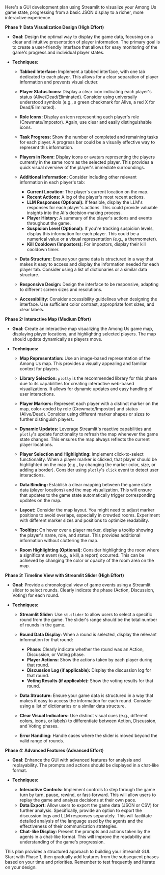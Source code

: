 Here's a GUI development plan using Streamlit to visualize your Among Us game state, progressing from a basic JSON display to a richer, more interactive experience.

**Phase 1: Data Visualization Design (High Effort)**

* **Goal:**  Design the optimal way to display the game data, focusing on a clear and intuitive presentation of player information.  The primary goal is to create a user-friendly interface that allows for easy monitoring of the game's progress and individual player states.

* **Techniques:**

    * **Tabbed Interface:** Implement a tabbed interface, with one tab dedicated to each player. This allows for a clear separation of player information and prevents visual clutter.

    * **Player Status Icons:**  Display a clear icon indicating each player's status (Alive/Dead/Eliminated).  Consider using universally understood symbols (e.g., a green checkmark for Alive, a red X for Dead/Eliminated).

    * **Role Icons:** Display an icon representing each player's role (Crewmate/Impostor).  Again, use clear and easily distinguishable icons.

    * **Task Progress:** Show the number of completed and remaining tasks for each player.  A progress bar could be a visually effective way to represent this information.

    * **Players in Room:** Display icons or avatars representing the players currently in the same room as the selected player.  This provides a quick visual overview of the player's immediate surroundings.

    * **Additional Information:** Consider including other relevant information in each player's tab:
        * **Current Location:** The player's current location on the map.
        * **Recent Actions:** A log of the player's most recent actions.
        * **LLM Responses (Optional):**  If feasible, display the LLM's responses for each player's actions.  This could provide valuable insights into the AI's decision-making process.
        * **Player History:** A summary of the player's actions and events throughout the game.
        * **Suspicion Level (Optional):**  If you're tracking suspicion levels, display this information for each player.  This could be a numerical value or a visual representation (e.g., a thermometer).
        * **Kill Cooldown (Impostors):** For impostors, display their kill cooldown timer.

    * **Data Structure:**  Ensure your game data is structured in a way that makes it easy to access and display the information needed for each player tab.  Consider using a list of dictionaries or a similar data structure.

    * **Responsive Design:**  Design the interface to be responsive, adapting to different screen sizes and resolutions.

    * **Accessibility:**  Consider accessibility guidelines when designing the interface.  Use sufficient color contrast, appropriate font sizes, and clear labels.

**Phase 2: Interactive Map (Medium Effort)**

* **Goal:** Create an interactive map visualizing the Among Us game map, displaying player locations, and highlighting selected players.  The map should update dynamically as players move.

* **Techniques:**

    * **Map Representation:** Use an image-based representation of the Among Us map. This provides a visually appealing and familiar context for players.

    * **Library Selection:**  `plotly` is the recommended library for this phase due to its capabilities for creating interactive web-based visualizations.  It allows for dynamic updates and easy handling of user interactions.

    * **Player Markers:** Represent each player with a distinct marker on the map, color-coded by role (Crewmate/Impostor) and status (Alive/Dead).  Consider using different marker shapes or sizes to further distinguish players.

    * **Dynamic Updates:** Leverage Streamlit's reactive capabilities and `plotly`'s update functionality to refresh the map whenever the game state changes.  This ensures the map always reflects the current player locations.

    * **Player Selection and Highlighting:** Implement click-to-select functionality. When a player marker is clicked, that player should be highlighted on the map (e.g., by changing the marker color, size, or adding a border).  Consider using `plotly`'s `click` event to detect user interactions.

    * **Data Binding:**  Establish a clear mapping between the game state data (player locations) and the map visualization.  This will ensure that updates to the game state automatically trigger corresponding updates on the map.

    * **Layout:**  Consider the map layout.  You might need to adjust marker positions to avoid overlaps, especially in crowded rooms.  Experiment with different marker sizes and positions to optimize readability.

    * **Tooltips:**  On hover over a player marker, display a tooltip showing the player's name, role, and status.  This provides additional information without cluttering the map.

    * **Room Highlighting (Optional):**  Consider highlighting the room where a significant event (e.g., a kill, a report) occurred.  This can be achieved by changing the color or opacity of the room area on the map.


**Phase 3: Timeline View with Streamlit Slider (High Effort)**

* **Goal:** Provide a chronological view of game events using a Streamlit slider to select rounds.  Clearly indicate the phase (Action, Discussion, Voting) for each round.

* **Techniques:**

    * **Streamlit Slider:** Use `st.slider` to allow users to select a specific round from the game.  The slider's range should be the total number of rounds in the game.

    * **Round Data Display:**  When a round is selected, display the relevant information for that round:
        * **Phase:** Clearly indicate whether the round was an Action, Discussion, or Voting phase.
        * **Player Actions:** Show the actions taken by each player during that round.
        * **Discussion Log (if applicable):** Display the discussion log for that round.
        * **Voting Results (if applicable):** Show the voting results for that round.

    * **Data Structure:** Ensure your game data is structured in a way that makes it easy to access the information for each round.  Consider using a list of dictionaries or a similar data structure.

    * **Clear Visual Indicators:** Use distinct visual cues (e.g., different colors, icons, or labels) to differentiate between Action, Discussion, and Voting phases.

    * **Error Handling:** Handle cases where the slider is moved beyond the valid range of rounds.


**Phase 4: Advanced Features (Advanced Effort)**

* **Goal:** Enhance the GUI with advanced features for analysis and replayability.  The prompts and actions should be displayed in a chat-like format.

* **Techniques:**
    * **Interactive Controls:** Implement controls to step through the game turn by turn, pause, rewind, or fast-forward.  This will allow users to replay the game and analyze decisions at their own pace.
    * **Data Export:** Allow users to export the game data (JSON or CSV) for further analysis.  Specifically, provide an option to export the discussion logs and LLM responses separately. This will facilitate detailed analysis of the language used by the agents and the effectiveness of their communication strategies.
    * **Chat-like Display:** Present the prompts and actions taken by the agents in a chat-like format. This will improve the readability and understanding of the game's progression.

This plan provides a structured approach to building your Streamlit GUI.  Start with Phase 1, then gradually add features from the subsequent phases based on your time and priorities. Remember to test frequently and iterate on your design.
